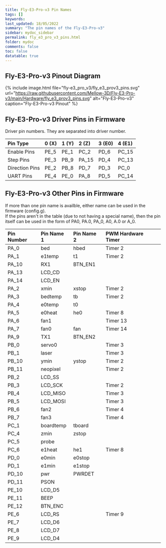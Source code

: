 ```yaml
---
title: Fly-E3-Pro-v3 Pin Names
tags: []
keywords: 
last_updated: 18/05/2022
summary: "The pin names of the Fly-E3-Pro-v3"
sidebar: mydoc_sidebar
permalink: fly_e3_pro_v3_pins.html
folder: mydoc
comments: false
toc: false
datatable: true
---
```


## Fly-E3-Pro-v3 Pinout Diagram

{% include image.html 
file="fly-e3_pro_v3/fly_e3_prov3_pins.svg" 
url="https://raw.githubusercontent.com/Mellow-3D/Fly-E3-Pro-v3/main/Hardware/fly_e3_prov3_pins.svg" alt="Fly-E3-Pro-v3" 
caption="Fly-E3-Pro-v3 Pinout" %}

## Fly-E3-Pro-v3 Driver Pins in Firmware

Driver pin numbers. They are separated into driver number.

<div class="datatable-begin"></div>

|Pin Type|0 (X)|1 (Y)|2 (Z)|3 (E0)|4 (E1)|
| :------------- |:-------------|:-------------|:-------------|:-------------|:-------------|
|Enable Pins|PE_5|PE_1|PC_2|PD_6|PC_15|
|Step Pins|PE_3|PB_9|PA_15|PD_4|PC_13|
|Direction Pins|PE_2|PB_8|PD_7|PD_3|PC_0|
|UART Pins|PE_4|PE_0|PA_8|PD_5|PC_14|

<div class="datatable-end"></div>

## Fly-E3-Pro-v3 Other Pins in Firmware 

If more than one pin name is availble, either name can be used in the firmware (config.g).  
If the pins aren't in the table (due to not having a special name), then the pin itself can be used in the form of PA0, PA.0, PA_0, A0, A.0 or A_0.  

<div class="datatable-begin"></div>

|Pin Number|Pin Name 1|Pin Name 2|PWM Hardware Timer|
| :------------- |:-------------|:-------------|:-------------|
|PA_0|bed|hbed|Timer 2|
|PA_1|e1temp|t1|Timer 2|
|PA_10|RX1|BTN_EN1||
|PA_13|LCD_CD|||
|PA_14|LCD_EN|||
|PA_2|xmin|xstop|Timer 2|
|PA_3|bedtemp|tb|Timer 2|
|PA_4|e0temp|t0||
|PA_5|e0heat|he0|Timer 8|
|PA_6|fan1||Timer 13|
|PA_7|fan0|fan|Timer 14|
|PA_9|TX1|BTN_EN2||
|PB_0|servo0||Timer 3|
|PB_1|laser||Timer 3|
|PB_10|ymin|ystop|Timer 2|
|PB_11|neopixel||Timer 2|
|PB_2|LCD_SS|||
|PB_3|LCD_SCK||Timer 2|
|PB_4|LCD_MISO||Timer 3|
|PB_5|LCD_MOSI||Timer 3|
|PB_6|fan2||Timer 4|
|PB_7|fan3||Timer 4|
|PC_1|boardtemp|tboard||
|PC_4|zmin|zstop||
|PC_5|probe|||
|PC_6|e1heat|he1|Timer 8|
|PD_0|e0min|e0stop||
|PD_1|e1min|e1stop||
|PD_10|pwr|PWRDET||
|PD_11|PSON|||
|PE_10|LCD_D5|||
|PE_11|BEEP|||
|PE_12|BTN_ENC|||
|PE_6|LCD_RS||Timer 9|
|PE_7|LCD_D6|||
|PE_8|LCD_D7|||
|PE_9|LCD_D4|||


<div class="datatable-end"></div>